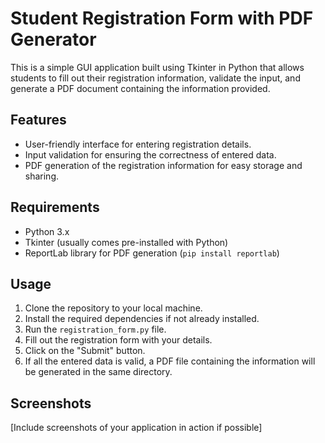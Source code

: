 # Student Registration Form with PDF Generator

This is a simple GUI application built using Tkinter in Python that allows students to fill out their registration information, validate the input, and generate a PDF document containing the information provided.

## Features
- User-friendly interface for entering registration details.
- Input validation for ensuring the correctness of entered data.
- PDF generation of the registration information for easy storage and sharing.

## Requirements
- Python 3.x
- Tkinter (usually comes pre-installed with Python)
- ReportLab library for PDF generation (`pip install reportlab`)

## Usage
1. Clone the repository to your local machine.
2. Install the required dependencies if not already installed.
3. Run the `registration_form.py` file.
4. Fill out the registration form with your details.
5. Click on the "Submit" button.
6. If all the entered data is valid, a PDF file containing the information will be generated in the same directory.

## Screenshots
[Include screenshots of your application in action if possible]

